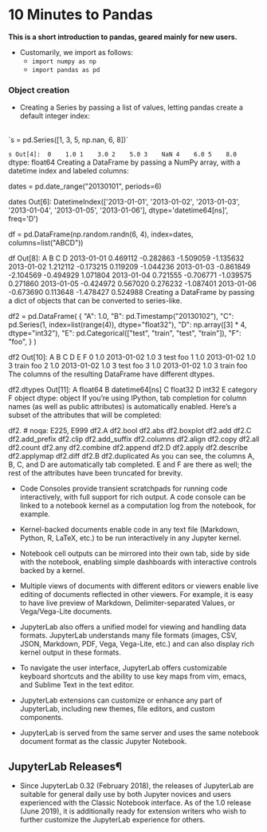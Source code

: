 # 10 Minutes to Pandas

**This is a short introduction to pandas, geared mainly for new users.**
+ Customarily, we import as follows:
  + `import numpy as np`
  + `import pandas as pd`

### Object creation

+ Creating a Series by passing a list of values, letting pandas create a default integer index:
<br />
`s = pd.Series([1, 3, 5, np.nan, 6, 8])`<br />

`s
Out[4]: 
0    1.0
1    3.0
2    5.0
3    NaN
4    6.0
5    8.0`
dtype: float64
Creating a DataFrame by passing a NumPy array, with a datetime index and labeled columns:

dates = pd.date_range("20130101", periods=6)

dates
Out[6]: 
DatetimeIndex(['2013-01-01', '2013-01-02', '2013-01-03', '2013-01-04',
               '2013-01-05', '2013-01-06'],
              dtype='datetime64[ns]', freq='D')

df = pd.DataFrame(np.random.randn(6, 4), index=dates, columns=list("ABCD"))

df
Out[8]: 
                   A         B         C         D
2013-01-01  0.469112 -0.282863 -1.509059 -1.135632
2013-01-02  1.212112 -0.173215  0.119209 -1.044236
2013-01-03 -0.861849 -2.104569 -0.494929  1.071804
2013-01-04  0.721555 -0.706771 -1.039575  0.271860
2013-01-05 -0.424972  0.567020  0.276232 -1.087401
2013-01-06 -0.673690  0.113648 -1.478427  0.524988
Creating a DataFrame by passing a dict of objects that can be converted to series-like.

df2 = pd.DataFrame(
    {
        "A": 1.0,
        "B": pd.Timestamp("20130102"),
        "C": pd.Series(1, index=list(range(4)), dtype="float32"),
        "D": np.array([3] * 4, dtype="int32"),
        "E": pd.Categorical(["test", "train", "test", "train"]),
        "F": "foo",
    }
)


df2
Out[10]: 
     A          B    C  D      E    F
0  1.0 2013-01-02  1.0  3   test  foo
1  1.0 2013-01-02  1.0  3  train  foo
2  1.0 2013-01-02  1.0  3   test  foo
3  1.0 2013-01-02  1.0  3  train  foo
The columns of the resulting DataFrame have different dtypes.

df2.dtypes
Out[11]: 
A           float64
B    datetime64[ns]
C           float32
D             int32
E          category
F            object
dtype: object
If you’re using IPython, tab completion for column names (as well as public attributes) is automatically enabled. Here’s a subset of the attributes that will be completed:

df2.<TAB>  # noqa: E225, E999
df2.A                  df2.bool
df2.abs                df2.boxplot
df2.add                df2.C
df2.add_prefix         df2.clip
df2.add_suffix         df2.columns
df2.align              df2.copy
df2.all                df2.count
df2.any                df2.combine
df2.append             df2.D
df2.apply              df2.describe
df2.applymap           df2.diff
df2.B                  df2.duplicated
As you can see, the columns A, B, C, and D are automatically tab completed. E and F are there as well; the rest of the attributes have been truncated for brevity.
  + Code Consoles provide transient scratchpads for running code interactively, with full support for rich output. A code console can be linked to a notebook kernel as a computation log from the notebook, for example.

  + Kernel-backed documents enable code in any text file (Markdown, Python, R, LaTeX, etc.) to be run interactively in any Jupyter kernel.

  + Notebook cell outputs can be mirrored into their own tab, side by side with the notebook, enabling simple dashboards with interactive controls backed by a kernel.

  + Multiple views of documents with different editors or viewers enable live editing of documents reflected in other viewers. For example, it is easy to have live preview of Markdown, Delimiter-separated Values, or Vega/Vega-Lite documents.

+ JupyterLab also offers a unified model for viewing and handling data formats. JupyterLab understands many file formats (images, CSV, JSON, Markdown, PDF, Vega, Vega-Lite, etc.) and can also display rich kernel output in these formats. 

+ To navigate the user interface, JupyterLab offers customizable keyboard shortcuts and the ability to use key maps from vim, emacs, and Sublime Text in the text editor.

+ JupyterLab extensions can customize or enhance any part of JupyterLab, including new themes, file editors, and custom components.

+ JupyterLab is served from the same server and uses the same notebook document format as the classic Jupyter Notebook.

## JupyterLab Releases¶
+ Since JupyterLab 0.32 (February 2018), the releases of JupyterLab are suitable for general daily use by both Jupyter novices and users experienced with the Classic Notebook interface. As of the 1.0 release (June 2019), it is additionally ready for extension writers who wish to further customize the JupyterLab experience for others.

